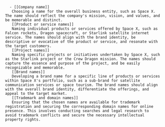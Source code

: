       - [[Company name]]
       Choosing a name for the overall business entity, such as Space X. The name should reflect the company's mission, vision, and values, and be memorable and distinct.
       [[Product or service names]]
       Naming individual products or services offered by Space X, such as Falcon rockets, Dragon spacecraft, or Starlink satellite internet service. The names should align with the brand identity, be descriptive or evocative of the product or service, and resonate with the target customers.
       [[Project names]]
       Naming specific projects or initiatives undertaken by Space X, such as the Starlink project or the Crew Dragon mission. The names should capture the essence and purpose of the project, and be easily recognizable and memorable.
       [[Brand names]]
       Developing a brand name for a specific line of products or services within Space X's portfolio, such as a sub-brand for satellite communication services or space tourism. The brand names should align with the overall brand identity, differentiate the offerings, and appeal to the target market.
       [[Trademark and domain names]]
       Ensuring that the chosen names are available for trademark registration and securing the corresponding domain names for online presence. This involves conducting searches and legal research to avoid trademark conflicts and secure the necessary intellectual property rights.



